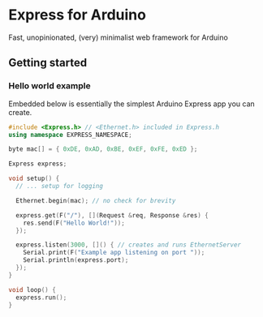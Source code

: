 # Express for Arduino
Fast, unopinionated, (very) minimalist web framework for Arduino

## Getting started

### Hello world example

Embedded below is essentially the simplest Arduino Express app you can create. 

```cpp
#include <Express.h> // <Ethernet.h> included in Express.h
using namespace EXPRESS_NAMESPACE;

byte mac[] = { 0xDE, 0xAD, 0xBE, 0xEF, 0xFE, 0xED };

Express express;

void setup() {
  // ... setup for logging

  Ethernet.begin(mac); // no check for brevity

  express.get(F("/"), [](Request &req, Response &res) {
    res.send(F("Hello World!"));
  });

  express.listen(3000, []() { // creates and runs EthernetServer
    Serial.print(F("Example app listening on port "));
    Serial.println(express.port);
  });
}

void loop() {
  express.run();
}
```
